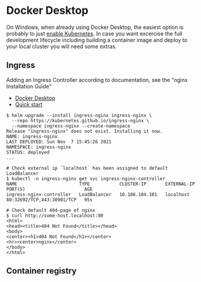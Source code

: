 # Docker Desktop

On Windows, when already using Docker Desktop, the easiest option is probably to just [enable Kubernetes](https://docs.docker.com/desktop/kubernetes/).
In case you want excercise the full development lifecycle including building a container image and deploy to your local cluster you will need some extras.

## Ingress

Adding an Ingress Controller according to documentation, see the "nginx Installation Guide"

- [Docker Desktop](https://kubernetes.github.io/ingress-nginx/deploy/#docker-desktop)
- [Quick start](https://kubernetes.github.io/ingress-nginx/deploy/#quick-start)

```shell
$ helm upgrade --install ingress-nginx ingress-nginx \
  --repo https://kubernetes.github.io/ingress-nginx \
  --namespace ingress-nginx --create-namespace
Release "ingress-nginx" does not exist. Installing it now.
NAME: ingress-nginx
LAST DEPLOYED: Sun Nov  7 15:45:26 2021
NAMESPACE: ingress-nginx
STATUS: deployed
...

# Check external ip `localhost` has been assigned to default LoadBalancer
$ kubectl -n ingress-nginx get svc ingress-nginx-controller
NAME                       TYPE           CLUSTER-IP       EXTERNAL-IP   PORT(S)                      AGE
ingress-nginx-controller   LoadBalancer   10.106.104.101   localhost     80:32692/TCP,443:30901/TCP   95s

# Check default 404-page of nginx
$ curl http://some-host.localhost:80
<html>
<head><title>404 Not Found</title></head>
<body>
<center><h1>404 Not Found</h1></center>
<hr><center>nginx</center>
</body>
</html>
```

## Container registry
